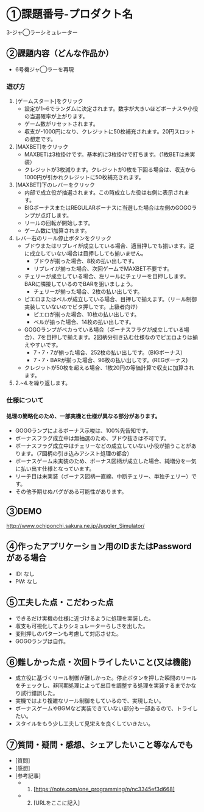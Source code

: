 # ①課題番号-プロダクト名

3-ジャ◯ラーシミュレーター

## ②課題内容（どんな作品か）

- 6号機ジャ◯ラーを再現

### 遊び方
1. [ゲームスタート]をクリック
   - 設定が1~6でランダムに決定されます。数字が大きいほどボーナスや小役の当選確率が上がります。
   - ゲーム数がリセットされます。
   - 収支が-1000円になり、クレジットに50枚補充されます。20円スロットの想定です。
2. [MAXBET]をクリック
   - MAXBETは3枚掛けです。基本的に3枚掛けで打ちます。（1枚BETは未実装）
   - クレジットが3枚減ります。クレジットが0枚を下回る場合は、収支から1000円が引かれクレジットに50枚補充されます。
3. [MAXBET]下のレバーをクリック
   - 内部で成立役が抽選されます。この時成立した役は右側に表示されます。
   - BIGボーナスまたはREGULARボーナスに当選した場合は左側のGOGOランプが点灯します。
   - リールの回転が開始します。
   - ゲーム数に1加算されます。
4. レバー右のリール停止ボタンをクリック
   - ブドウまたはリプレイが成立している場合、適当押しでも揃います。逆に成立していない場合は目押ししても揃いません。
     - ブドウが揃った場合、8枚の払い出しです。
     - リプレイが揃った場合、次回ゲームでMAXBET不要です。
   - チェリーが成立している場合、左リールにチェリーを目押しします。BARに隣接しているのでBARを狙いましょう。
     - チェリーが揃った場合、2枚の払い出しです。
   - ピエロまたはベルが成立している場合、目押しで揃えます。（リール制御実装していないのでビタ押しです。上級者向け）
     - ピエロが揃った場合、10枚の払い出しです。
     - ベルが揃った場合、14枚の払い出しです。
   - GOGOランプがペカっている場合（ボーナスフラグが成立している場合）、7を目押しで揃えます。2図柄分引き込む仕様なのでピエロよりは揃えやすいです。
     - 7・7・7が揃った場合、252枚の払い出しです。（BIGボーナス）
     - 7・7・BARが揃った場合、96枚の払い出しです。(REGボーナス)
   - クレジットが50枚を超える場合、1枚20円の等価計算で収支に加算されます。
5. 2.~4.を繰り返します。

### 仕様について
#### 処理の簡略化のため、一部実機と仕様が異なる部分があります。
- GOGOランプによるボーナス示唆は、100%先告知です。
- ボーナスフラグ成立中は無抽選のため、ブドウ抜きは不可です。
- ボーナスフラグ成立中はチェリーなどの成立していない小役が揃うことがあります。（7図柄の引き込みアシスト処理の都合）
- ボーナスゲーム未実装のため、ボーナス図柄が成立した場合、純増分を一気に払い出す仕様となっています。
- リーチ目は未実装（ボーナス図柄一直線、中断チェリー、単独チェリー）です。
- その他予期せぬバグがある可能性があります。

## ③DEMO

http://www.ochiponchi.sakura.ne.jp/Juggler_Simulator/

## ④作ったアプリケーション用のIDまたはPasswordがある場合

- ID: なし
- PW: なし

## ⑤工夫した点・こだわった点

- できるだけ実機の仕様に近づけるように処理を実装した。
- 収支も可視化してよりシミュレーターらしさを出した。
- 変則押しのパターンも考慮して対応させた。
- GOGOランプは自作。

## ⑥難しかった点・次回トライしたいこと(又は機能)

- 成立役に基づくリール制御が難しかった。停止ボタンを押した瞬間のリールをチェックし、非同期処理によって出目を調整する処理を実装するまでかなり試行錯誤した。
- 実機ではより複雑なリール制御をしているので、実現したい。
- ボーナスゲームやBGMなど実装できていない部分も一部あるので、トライしたい。
- スタイルをもう少し工夫して見栄えを良くしていきたい。

## ⑦質問・疑問・感想、シェアしたいこと等なんでも

- [質問]
- [感想]
- [参考記事]
  - 1. [https://note.com/one_programming/n/nc3345ef3d668]
  - 2. [URLをここに記入]
